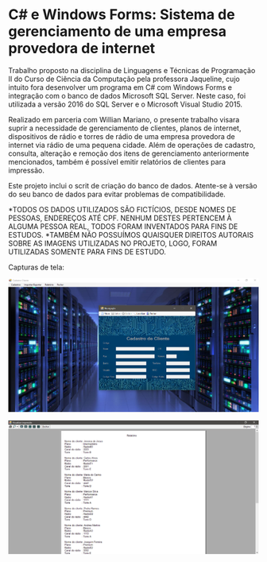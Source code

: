 # C# e Windows Forms: Sistema de gerenciamento de uma empresa provedora de internet

  Trabalho proposto na disciplina de Linguagens e Técnicas de Programação II do Curso de Ciência da Computação pela professora Jaqueline, cujo intuito fora desenvolver um programa em C# com Windows Forms e integração com o banco de dados Microsoft SQL Server. Neste caso, foi utilizada a versão 2016 do SQL Server e o Microsoft Visual Studio 2015.
  
  Realizado em parceria com Willian Mariano, o presente trabalho visara suprir a necessidade de gerenciamento de clientes, planos de internet, dispositivos de rádio e torres de rádio de uma empresa provedora de internet via rádio de uma pequena cidade. Além de operações de cadastro, consulta, alteração e remoção dos itens de gerenciamento anteriormente mencionados, também é possível emitir relatórios de clientes para impressão. 
  
  Este projeto inclui o scrit de criação do banco de dados. Atente-se à versão do seu banco de dados para evitar problemas de compatibilidade.
 
*TODOS OS DADOS UTILIZADOS SÃO FICTÍCIOS, DESDE NOMES DE PESSOAS, ENDEREÇOS ATÉ CPF. NENHUM DESTES PERTENCEM À ALGUMA PESSOA REAL, TODOS FORAM INVENTADOS PARA FINS DE ESTUDOS. 
*TAMBÉM NÃO POSSUÍMOS QUAISQUER DIREITOS AUTORAIS SOBRE AS IMAGENS UTILIZADAS NO PROJETO, LOGO, FORAM UTILIZADAS SOMENTE PARA FINS DE ESTUDO. 


Capturas de tela: 

![Captura da página inicial](screenshots/captura_home.png)

![Captura do relatório](screenshots/captura_relatorio.png)

